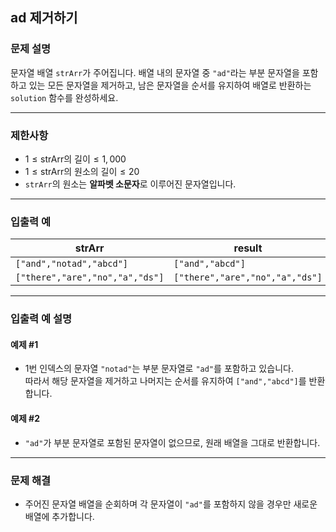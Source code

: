 ## ad 제거하기

### 문제 설명
문자열 배열 `strArr`가 주어집니다. 배열 내의 문자열 중 `"ad"`라는 부분 문자열을 포함하고 있는 모든 문자열을 제거하고, 남은 문자열을 순서를 유지하여 배열로 반환하는 `solution` 함수를 완성하세요.

---

### 제한사항
- $1 \leq \text{strArr의 길이} \leq 1,000$
- $1 \leq \text{strArr의 원소의 길이} \leq 20$
- `strArr`의 원소는 **알파벳 소문자**로 이루어진 문자열입니다.

---

### 입출력 예

| strArr                          | result                          |
|---------------------------------|---------------------------------|
| `["and","notad","abcd"]`        | `["and","abcd"]`                |
| `["there","are","no","a","ds"]` | `["there","are","no","a","ds"]` |

---

### 입출력 예 설명

#### 예제 #1
- 1번 인덱스의 문자열 `"notad"`는 부분 문자열로 `"ad"`를 포함하고 있습니다.  
  따라서 해당 문자열을 제거하고 나머지는 순서를 유지하여 `["and","abcd"]`를 반환합니다.

#### 예제 #2
- `"ad"`가 부분 문자열로 포함된 문자열이 없으므로, 원래 배열을 그대로 반환합니다.

---

### 문제 해결
- 주어진 문자열 배열을 순회하며 각 문자열이 `"ad"`를 포함하지 않을 경우만 새로운 배열에 추가합니다.